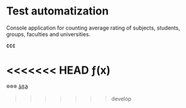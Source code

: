 # Test automatization

Console application for counting average rating of subjects, students, groups, faculties and universities.

¢¢¢

<<<<<<< HEAD
ƒ(x)
=======
®®® åß∂
>>>>>>> develop
